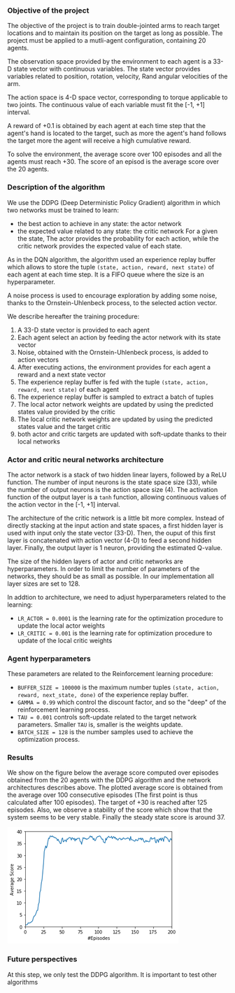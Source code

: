 ### Objective of the project

The objective of the project is to train double-jointed arms to reach target locations and to maintain its position on the target as long as possible. The project must be applied to a mutli-agent configuration, containing 20 agents.

The observation space provided by the environment to each agent is a 33-D state vector with continuous variables. The state vector provides variables related to position, rotation, velocity, Rand angular velocities of the arm.

The action space is 4-D space vector, corresponding to torque applicable to two joints. The continuous value of each variable must fit the [-1, +1] interval.

A reward of +0.1 is obtained by each agent at each time step that the agent's hand is located to the target, such as more the agent's hand follows the target more the agent will receive a high cumulative reward.

To solve the environment, the average score over 100 episodes and all the agents must reach +30. The score of an episod is the average score over the 20 agents. 

### Description of the algorithm
We use the DDPG (Deep Deterministic Policy Gradient) algorithm in which two networks must be trained to learn:
- the best action to achieve in any state: the actor network
- the expected value related to any state: the critic network
For a given the state, The actor provides the probability for each action, while the critic network provides the expected value of each state.

As in the DQN algorithm, the algorithm used an experience replay buffer which allows to store the tuple `(state, action, reward, next state)` of each agent at each time step. It is a FIFO queue where the size is an hyperparameter.

A noise process is used to encourage exploration by adding some noise, thanks to the Ornstein-Uhlenbeck process, to the selected action vector. 

We describe hereafter the training procedure:

1. A 33-D state vector is provided to each agent
2. Each agent select an action by feeding the actor network with its state vector
3. Noise, obtained with the Ornstein-Uhlenbeck process, is added to action vectors
4. After executing actions, the environment provides for each agent a reward and a next state vector
5. The experience replay buffer is fed with the tuple `(state, action, reward, next state)` of each agent
6. The experience replay buffer is sampled to extract a batch of tuples
7. The local actor network weights are updated by using the predicted states value provided by the critic
8. The local critic network weights are updated by using the predicted states value and the target critic
9. both actor and critic targets are updated with soft-update thanks to their local networks

### Actor and critic neural networks architecture

The actor network is a stack of two hidden linear layers, followed by a ReLU function. The number of input neurons is the state space size (33), while the number of output neurons is the action space size (4). The activation function of the output layer is a `tanh` function, allowing continuous values of the action vector in the [-1, +1] interval.

The architecture of the critic network is a little bit more complex. Instead of directly stacking at the input action and state spaces, a first hidden layer is used with input only the state vector (33-D). Then, the ouput of this first layer is concatenated with action vector (4-D) to feed a second hidden layer. Finally, the output layer is 1 neuron, providing the estimated Q-value.

The size of the hidden layers of actor and critic networks are hyperparameters. In order to limit the number of parameters of the networks, they should be as small as possible. In our implementation all layer sizes are set to 128.

In addtion to architecture, we need to adjust hyperparameters related to the learning: 
- `LR_ACTOR = 0.0001` is the learning rate for the optimization procedure to update the local actor weights
- `LR_CRITIC = 0.001` is the learning rate for optimization procedure to update of the local critic weights


### Agent hyperparameters

These parameters are related to the Reinforcement learning procedure:
- `BUFFER_SIZE = 100000` is the maximum number tuples `(state, action, reward, next_state, done)` of the experience replay buffer.
- `GAMMA = 0.99` which control the discount factor, and so the "deep" of the reinforcement learning process.
- `TAU = 0.001` controls soft-update related to the target network parameters. Smaller `TAU` is, smaller is the weights update.
- `BATCH_SIZE = 128` is the number samples used to achieve the optimization process. 

### Results
We show on the figure below the average score computed over episodes obtained from the 20 agents with the DDPG algorithm and the network architectures describes above. The plotted average score is obtained from the average over 100 consecutive episodes (The first point is thus calculated after 100 episodes).
The target of +30 is reached after 125 episodes. Also, we observe a stability of the score which show that the system seems to be very stable. Finally the steady state score is around 37.

![avg-score](p2-avg-score.png "Title")

### Future perspectives

At this step, we only test the DDPG algorithm. It is important to test other algorithms 

